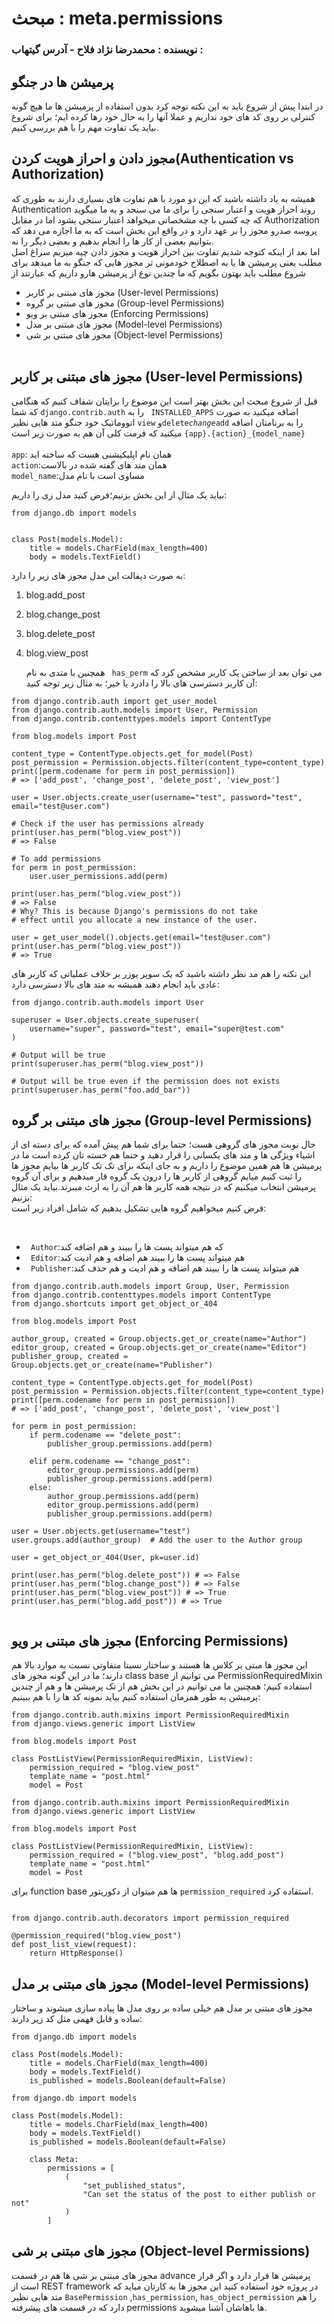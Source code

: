 # مبحث : meta.permissions
### نویسنده : محمدرضا نژاد فلاح - آدرس گیتهاب :
## پرمیشن ها در جنگو
در ابتدا پیش از شروع باید به این نکته توجه کرد بدون استفاده از پرمیشن ها ما هیچ گونه کنترلی بر روی کد های خود نداریم و عملا آنها را به حال خود رها کرده ایم؛ برای شروع بیاید یک تفاوت مهم را با هم بررسی کنیم.</br>

## مجوز دادن و احراز هویت کردن(Authentication vs Authorization)
همیشه به یاد داشته باشید که این دو مورد با هم تفاوت های بسیاری دارند به طوری که Authentication روند احراز هویت و اعتبار سنجی را برای ما می سنجد  و به ما میگوید که چه کسی با چه مشخصاتی میخواهد اعتبار سنجی بشود اما در مقابل Authorization پروسه صدرو مجوز را بر عهد دارد و در واقع این بخش است که به ما اجازه می دهد که بتوانیم بعضی از کار ها را انجام بدهیم و بعضی دیگر را نه.</br>
اما بعد از اینکه کتوجه شدیم تفاوت بین احراز هویت و مجوز دادن چیه میریم سراغ اصل مطلب یعنی پرمیشن ها یا به اصطلاح خودمونی تر مجوز هایی که جنگو به ما میدهد برای شروع مطلب باید بهتون بگویم که ما چندین نوع از پرمیشن هارو داریم که عبارتند از</br>
 *  مجوز های مبتنی بر کاربر (User-level Permissions) 
 *  مجوز های مبتنی بر گروه (Group-level Permissions) 
 *  مجوز های مبتنی بر ویو (Enforcing Permissions) 
 *  مجوز های مبتنی بر مدل (Model-level Permissions) 
 *  مجوز های مبتنی بر شی (Object-level Permissions) 
  </br></br>
##  مجوز های مبتنی بر کاربر (User-level Permissions)
قبل از شروع مبحث این بخش بهتر است این موضوع را برایتان شفاف کنیم که هنگامی که شم‍ا‍‍‍‍ ``` django.contrib.auth‍‍‍ ``` را به ``` INSTALLED_APPS‍‍‍``` اضافه میکنید به صورت اتووماتیک خود جنگو متد هایی نظیر ‍‍‍‍‍‍‍‍‍‍‍‍‍‍‍‍‍‍‍‍‍‍‍‍‍‍‍``` view ``` و``` delete ```_``` change ```_``` add ``` را به برنامتان اضافه میکنید که فرمت کلی آن هم به صورت زیر است ```{app}.{action}_{model_name} ```
</br></br>
```app```: همان نام اپلیکیشنی هست که ساخته اید</br>
```action```:همان متد های گفته شده در بالاست</br>
```model_name```:مساوی است با نام مدل</br>

بیاید یک مثال از این بخش بزنیم؛فرض کنید مدل زی را داریم:
```
from django.db import models


class Post(models.Model):
    title = models.CharField(max_length=400)
    body = models.TextField()
```
به صورت دیفالت این مدل مجوز های زیر را دارد:
1. blog.add_post
2. blog.change_post
3. blog.delete_post
4. blog.view_post

   همچنین با متدی به نام ``` has_perm``` می توان بعد از ساختن یک کاربر مشخص کرد که آن کاربر دسترسی های بالا را دادرد یا خیر؛ به مثال زیر توجه کنید:
```
from django.contrib.auth import get_user_model
from django.contrib.auth.models import User, Permission
from django.contrib.contenttypes.models import ContentType

from blog.models import Post

content_type = ContentType.objects.get_for_model(Post)
post_permission = Permission.objects.filter(content_type=content_type)
print([perm.codename for perm in post_permission])
# => ['add_post', 'change_post', 'delete_post', 'view_post']

user = User.objects.create_user(username="test", password="test", email="test@user.com")

# Check if the user has permissions already
print(user.has_perm("blog.view_post"))
# => False

# To add permissions
for perm in post_permission:
    user.user_permissions.add(perm)

print(user.has_perm("blog.view_post"))
# => False
# Why? This is because Django's permissions do not take
# effect until you allocate a new instance of the user.

user = get_user_model().objects.get(email="test@user.com")
print(user.has_perm("blog.view_post"))
# => True

```
این نکته را هم مد نظر داشته باشید که یک سوپر یوزر بر خلاف عملیاتی که کاربر های عادی باید انجام دهند همیشه به متد های بالا دسترسی دارد:
```
from django.contrib.auth.models import User

superuser = User.objects.create_superuser(
    username="super", password="test", email="super@test.com"
)

# Output will be true
print(superuser.has_perm("blog.view_post"))

# Output will be true even if the permission does not exists
print(superuser.has_perm("foo.add_bar"))

```
##  مجوز های مبتنی بر گروه (Group-level Permissions)
حال نوبت مجوز های گروهی هست؛ حتما برای شما هم پیش آمده که برای دسته ای از اشیاء ویژگی ها و متد های یکسانی را قرار دهید  و حتما هم خسته تان کرده است ما در پرمیشن ها هم همین موضوع را داریم  و به جای اینکه برای تک تک کاربر ها بیایم مجوز ها را ثبت کنیم میایم گروهی از کاربر ها را درون یک گروه قار میدهیم و برای آن گروه پرمیشن انتخاب میکنیم که در نتیجه همه کاربر ها هم آن را به ارث میبرند.بیاید یک مثال بزنیم:
</br>
فرض کنیم میخواهیم گروه هایی تشکیل بدهیم که شامل افراد زیر است:

</br>

* ``` Author```:که هم میتواند پست ها را ببیند و هم اضافه کند
* ``` Editor```:هم میتواند پست ها را ببیند هم اضافه و هم ادیت کند
* ``` Publisher```:هم میتواند پست ها را ببیند هم اضافه و هم ادیت و هم حذف کند

```
from django.contrib.auth.models import Group, User, Permission
from django.contrib.contenttypes.models import ContentType
from django.shortcuts import get_object_or_404

from blog.models import Post

author_group, created = Group.objects.get_or_create(name="Author")
editor_group, created = Group.objects.get_or_create(name="Editor")
publisher_group, created = Group.objects.get_or_create(name="Publisher")

content_type = ContentType.objects.get_for_model(Post)
post_permission = Permission.objects.filter(content_type=content_type)
print([perm.codename for perm in post_permission])
# => ['add_post', 'change_post', 'delete_post', 'view_post']

for perm in post_permission:
    if perm.codename == "delete_post":
        publisher_group.permissions.add(perm)

    elif perm.codename == "change_post":
        editor_group.permissions.add(perm)
        publisher_group.permissions.add(perm)
    else:
        author_group.permissions.add(perm)
        editor_group.permissions.add(perm)
        publisher_group.permissions.add(perm)

user = User.objects.get(username="test")
user.groups.add(author_group)  # Add the user to the Author group

user = get_object_or_404(User, pk=user.id)

print(user.has_perm("blog.delete_post")) # => False
print(user.has_perm("blog.change_post")) # => False
print(user.has_perm("blog.view_post")) # => True
print(user.has_perm("blog.add_post")) # => True


```

## مجوز های مبتنی بر ویو (Enforcing Permissions)
این مجوز ها مبتی بر کلاس ها هستند و ساختار نسبتا متفاوتی نسبت به موارد بالا هم دارند؛ ما در این گونه مجوز های class base می توانیم از PermissionRequiredMixin استفاده کنیم؛ همچنین ما می توانیم در این بخش هم از تک پرمیشن ها و هم از چندین پرمیشن به طور همزمان استفاده کنیم بیاید نمونه کد ها را با هم ببینیم:
```
from django.contrib.auth.mixins import PermissionRequiredMixin
from django.views.generic import ListView

from blog.models import Post

class PostListView(PermissionRequiredMixin, ListView):
    permission_required = "blog.view_post"
    template_name = "post.html"
    model = Post

```

```
from django.contrib.auth.mixins import PermissionRequiredMixin
from django.views.generic import ListView

from blog.models import Post

class PostListView(PermissionRequiredMixin, ListView):
    permission_required = ("blog.view_post", "blog.add_post")
    template_name = "post.html"
    model = Post

```

برای function base ها هم میتوان از دکوریتور ``` permission_required ``` استفاده کرد.
```

from django.contrib.auth.decorators import permission_required

@permission_required("blog.view_post")
def post_list_view(request):
    return HttpResponse()

```

## مجوز های مبتنی بر مدل (Model-level Permissions)
مجوز های مبتنی بر مدل هم خیلی ساده بر روی مدل ها پیاده سازی میشوند و ساختار ساده و قابل فهمی مثل کد زیر دارند:
```
from django.db import models

class Post(models.Model):
    title = models.CharField(max_length=400)
    body = models.TextField()
    is_published = models.Boolean(default=False)

```
```
from django.db import models

class Post(models.Model):
    title = models.CharField(max_length=400)
    body = models.TextField()
    is_published = models.Boolean(default=False)

    class Meta:
        permissions = [
            (
                "set_published_status",
                "Can set the status of the post to either publish or not"
            )
        ]

```

## مجوز های مبتنی بر شی (Object-level Permissions)
مجوز های مبتنی بر شی ها هم در قسمت advance  پرمیشن ها قرار دارد و اگر قرار است از REST framework در پروژه خود استفاده کنید این مجوز ها به کارتان میاید که متد هایی نظیر ``` BasePermission ``` ,``` has_permission ```, ``` has_object_permission ``` را هم دارد که در قسمت  های پیشرفته  permissions  ها باهاشان آشنا میشوید.
